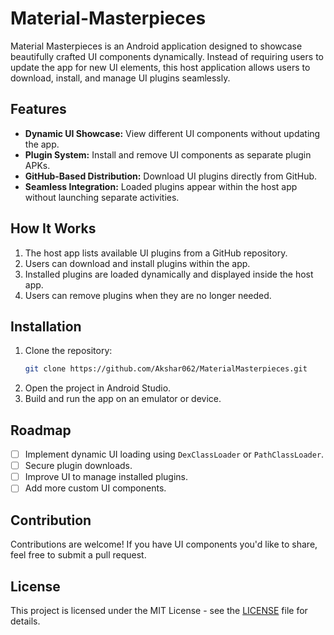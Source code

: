 # Material-Masterpieces

Material Masterpieces is an Android application designed to showcase beautifully crafted UI components dynamically. Instead of requiring users to update the app for new UI elements, this host application allows users to download, install, and manage UI plugins seamlessly.

## Features
- **Dynamic UI Showcase:** View different UI components without updating the app.
- **Plugin System:** Install and remove UI components as separate plugin APKs.
- **GitHub-Based Distribution:** Download UI plugins directly from GitHub.
- **Seamless Integration:** Loaded plugins appear within the host app without launching separate activities.

## How It Works
1. The host app lists available UI plugins from a GitHub repository.
2. Users can download and install plugins within the app.
3. Installed plugins are loaded dynamically and displayed inside the host app.
4. Users can remove plugins when they are no longer needed.

## Installation
1. Clone the repository:
   ```bash
   git clone https://github.com/Akshar062/MaterialMasterpieces.git
   ```
2. Open the project in Android Studio.
3. Build and run the app on an emulator or device.

## Roadmap
- [ ] Implement dynamic UI loading using `DexClassLoader` or `PathClassLoader`.
- [ ] Secure plugin downloads.
- [ ] Improve UI to manage installed plugins.
- [ ] Add more custom UI components.

## Contribution
Contributions are welcome! If you have UI components you'd like to share, feel free to submit a pull request.

## License
This project is licensed under the MIT License - see the [LICENSE](LICENSE) file for details.
